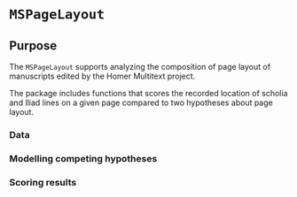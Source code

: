 # `MSPageLayout`

## Purpose

The `MSPageLayout` supports analyzing the composition of page layout of manuscripts edited by the Homer Multitext project.

The package includes functions that scores the recorded location of scholia and Iliad lines on a given page compared to two hypotheses about page layout.

### Data

### Modelling competing hypotheses


### Scoring results